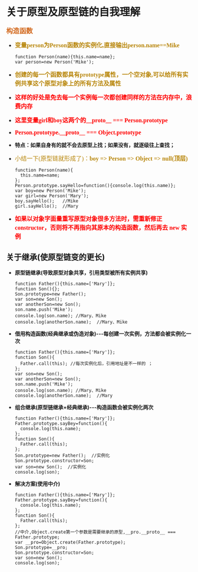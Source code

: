 # 关于原型及原型链的自我理解

<font face='微软雅黑' color='Chocolate' size='4'>**构造函数**</font>

  - <font face='微软雅黑' color='DarkGoldenRod' size='3'>**变量person为Person函数的实例化,直接输出person.name==Mike**</font>

        function Person(name){this.name=name};
        var person=new Person('Mike');

- <font face='微软雅黑' color='DarkGoldenRod' size='3'>**创建的每一个函数都具有prototype属性，一个空对象,可以给所有实例共享这个原型对象上的所有方法及属性**</font>

- <font face='微软雅黑' color='red' size='3'>**这样的好处是免去每一个实例每一次都创建同样的方法在内存中，浪费内存**</font>

- <font face='微软雅黑' color='red' size='3'>**这里变量girl和boy这两个的__proto__ === Person.prototype**</font>

- <font face='微软雅黑' color='red' size='3'>**Person.prototype.\_\_proto__ === Object.prototype**</font> 

- **特点：如果自身有的就不会去原型上找；如果没有，就逐级往上查找；** 

- <font face='微软雅黑' color='DarkGoldenRod' size='3'>小结一下(原型链就形成了)：**boy => Person => Object => null(顶层)**</font>  

      function Person(name){
        this.name=name;
      };
      Person.prototype.sayHello=function(){console.log(this.name)};
      var boy=new Person('Mike');
      var girl=new Person('Mary');
      boy.sayHello();   //Mike
      girl.sayHello();  //Mary

-  <font face='微软雅黑' color='red' size='3'>**如果以对象字面量重写原型对象很多方法时，需重新修正constructor，否则将不再指向其原本的构造函数，然后再去 new 实例**</font>    

## 关于继承(使原型链变的更长)

- **原型链继承(导致原型对象共享，引用类型被所有实例共享)**

      function Father(){this.name=['Mary']};
      function Son(){};
      Son.prototype=new Father();
      var son=new Son();
      var anotherSon=new Son();
      son.name.push('Mike');
      console.log(son.name); //Mary、Mike
      console.log(anotherSon.name);  //Mary、Mike

- **借用构造函数(经典继承或伪造对象)---每创建一次实例，方法都会被实例化一次**

      function Father(){this.name=['Mary']};
      function Son(){
        Father.call(this); //每次实例化后，引用地址是不一样的 ；
      };
      var son=new Son();
      var anotherSon=new Son();
      son.name.push('Mike');
      console.log(son.name); //Mary、Mike
      console.log(anotherSon.name);  //Mary

- **组合继承(原型链继承+经典继承)---构造函数会被实例化两次**

      function Father(){this.name=['Mary']};
      Father.prototype.sayBey=function(){
        console.log(this.name);
      };
      function Son(){
        Father.call(this);  
      };
      Son.prototype=new Father();  //实例化
      Son.prototype.constructor=Son;
      var son=new Son();  //实例化
      console.log(son);  

- **解决方案(使用中介)**

      function Father(){this.name=['Mary']};
      Father.prototype.sayBey=function(){
        console.log(this.name);
      };
      function Son(){
        Father.call(this);  
      };
      //中介,Object.create第一个参数是需要继承的原型,__pro.__proto__ === Father.prototype;
      var __pro=Object.create(Father.prototype);  
      Son.prototype=__pro;  
      Son.prototype.constructor=Son;
      var son=new Son();  
      console.log(son);  